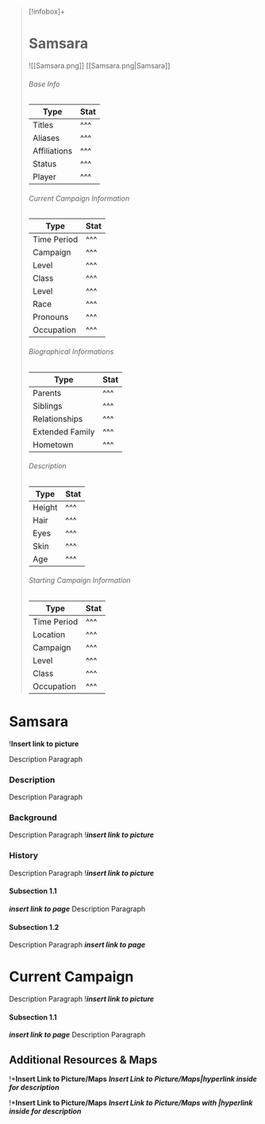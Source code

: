 

> [!infobox]+
> # Samsara
> ![[Samsara.png]]
> [[Samsara.png|Samsara]]
> ###### Base Info
> Type |  Stat |
> ---|---|
> Titles | ^^^ |
> Aliases | ^^^ |
> Affiliations | ^^^ |
> Status | ^^^ |
> Player | ^^^ |
> ###### Current Campaign Information
> Type |  Stat |
> ---|---|
> Time Period | ^^^ |
> Campaign | ^^^ |
> Level | ^^^ |
> Class | ^^^ |
> Level | ^^^ |
> Race | ^^^ |
>Pronouns | ^^^ |
> Occupation | ^^^ |
> ###### Biographical Informations
> Type |  Stat | 
> ---|---|
> Parents | ^^^ |
> Siblings | ^^^ |
> Relationships | ^^^ |
> Extended Family | ^^^ |
> Hometown | ^^^ |
> ###### Description
> Type |  Stat | 
> ---|---|
> Height | ^^^ |
> Hair | ^^^ |
> Eyes | ^^^ |
> Skin | ^^^ |
> Age | ^^^ |
> ###### Starting Campaign Information
> Type |  Stat |
> ---|---|
> Time Period | ^^^ |
> Location | ^^^ |
> Campaign | ^^^ |
> Level | ^^^ |
> Class | ^^^ |
>Occupation | ^^^ |


# Samsara
!**Insert link to picture** 

Description Paragraph

### Description
Description Paragraph

### Background
Description Paragraph
!***insert link to picture***

### History
Description Paragraph
!***insert link to picture***

#### Subsection 1.1
***insert link to page***
Description Paragraph

#### Subsection 1.2
Description Paragraph
***insert link to page***

# Current Campaign
Description Paragraph
!***insert link to picture***

#### Subsection 1.1
***insert link to page***
Description Paragraph


## Additional Resources & Maps

!***Insert Link to Picture/Maps**
***Insert Link to Picture/Maps|hyperlink inside for description***

!***Insert Link to Picture/Maps**
***Insert Link to Picture/Maps with |hyperlink inside for description***